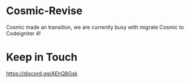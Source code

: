 # Cosmic-Revise
Cosmic made an transition, we are currently busy with migrate Cosmic to Codeigniter 4!

# Keep in Touch
https://discord.gg/AEhQ8Gsk
